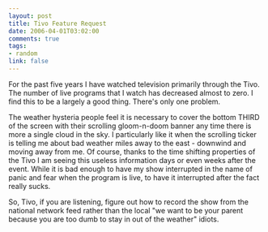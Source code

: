 ```yaml
--- 
layout: post
title: Tivo Feature Request
date: 2006-04-01T03:02:00
comments: true
tags:
- random
link: false
---
```

For the past five years I have watched television primarily through the Tivo. The number of live programs that I watch has decreased almost to zero. I find this to be a largely a good thing. There's only one problem.

The weather hysteria people feel it is necessary to cover the bottom THIRD of the screen with their scrolling gloom-n-doom banner any time there is more a single cloud in the sky. I particularly like it when the scrolling ticker is telling me about bad weather miles away to the east - downwind and moving away from me. Of course, thanks to the time shifting properties of the Tivo I am seeing this useless information days or even weeks after the event. While it is bad enough to have my show interrupted in the name of panic and fear when the program is live, to have it interrupted after the fact really sucks.

So, Tivo, if you are listening, figure out how to record the show from the national network feed rather than the local "we want to be your parent because you are too dumb to stay in out of the weather" idiots.
